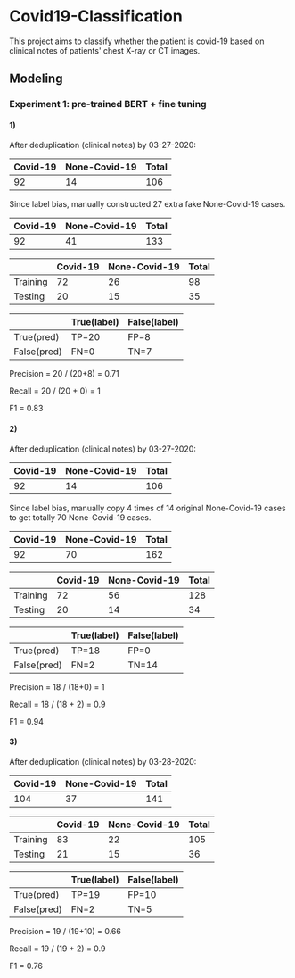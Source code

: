 # Covid19-Classification
This project aims to classify whether the patient is covid-19 based on clinical notes of patients' chest X-ray or CT images.

## Modeling
### Experiment 1: pre-trained BERT + fine tuning
#### 1) 

After deduplication (clinical notes) by 03-27-2020:

| Covid-19 | None-Covid-19 | Total |
| --- | --- | --- | 
| 92 | 14 | 106 |

Since label bias, manually constructed 27 extra fake None-Covid-19 cases.

| Covid-19 | None-Covid-19 | Total |
| --- | --- | --- | 
| 92 | 41 | 133 |

| | Covid-19 | None-Covid-19 | Total |
| ---| --- | --- | --- | 
| Training | 72 | 26 | 98 |
| Testing | 20 | 15 | 35 |

| | True(label) | False(label) | 
| ---| --- | --- | 
| True(pred) | TP=20 | FP=8 | 
| False(pred) | FN=0 | TN=7 | 

Precision = 20 / (20+8) = 0.71

Recall = 20 / (20 + 0) = 1

F1 = 0.83

#### 2) 

After deduplication (clinical notes) by 03-27-2020:

| Covid-19 | None-Covid-19 | Total |
| --- | --- | --- | 
| 92 | 14 | 106 |

Since label bias, manually copy 4 times of 14 original None-Covid-19 cases to get totally 70 None-Covid-19 cases.

| Covid-19 | None-Covid-19 | Total |
| --- | --- | --- | 
| 92 | 70 | 162 |

| | Covid-19 | None-Covid-19 | Total |
| ---| --- | --- | --- | 
| Training | 72 | 56 | 128 |
| Testing | 20 | 14 | 34 |

| | True(label) | False(label) | 
| ---| --- | --- | 
| True(pred) | TP=18 | FP=0 | 
| False(pred) | FN=2 | TN=14 | 

Precision = 18 / (18+0) = 1

Recall = 18 / (18 + 2) = 0.9

F1 = 0.94

#### 3) 

After deduplication (clinical notes) by 03-28-2020:

| Covid-19 | None-Covid-19 | Total |
| --- | --- | --- | 
| 104 | 37 | 141 |

| | Covid-19 | None-Covid-19 | Total |
| ---| --- | --- | --- | 
| Training | 83 | 22 | 105 |
| Testing | 21 | 15 | 36 |

| | True(label) | False(label) | 
| ---| --- | --- | 
| True(pred) | TP=19 | FP=10 | 
| False(pred) | FN=2 | TN=5 | 

Precision = 19 / (19+10) = 0.66

Recall = 19 / (19 + 2) = 0.9

F1 = 0.76
